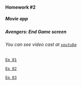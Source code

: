 #### Homework #2
##### Movie app
##### Avengers: End Game screen
###### You can see video cast at [`youtube`](https://www.youtube.com/watch?v=mPKpoz3BTRA&list=PLK7Hkn6sI-e280phjJ0ufKTSt9DDLecPb)
[`Ep 01`](https://youtu.be/mPKpoz3BTRA)

[`Ep 02`](https://youtu.be/qbDAmUJw01k)

[`Ep 03`](https://youtu.be/KbgFlVkyB9E)
